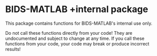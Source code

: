 BIDS-MATLAB +internal package
=============================

This package contains functions for BIDS-MATLAB's internal use only.

Do not call these functions directly from your code! They are undocumented and subject to change at any time. If you call these functions from your code, your code may break or produce incorrect results!
